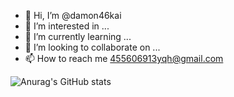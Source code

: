 - 👋 Hi, I’m @damon46kai
- 👀 I’m interested in ...
- 🌱 I’m currently learning ...
- 💞️ I’m looking to collaborate on ...
- 📫 How to reach me 455606913yqh@gmail.com

<!---
damon46kai/damon46kai is a ✨ special ✨ repository because its `README.md` (this file) appears on your GitHub profile.
You can click the Preview link to take a look at your changes.
--->
![Anurag's GitHub stats](https://github-readme-stats.vercel.app/api?username=damon46kai&show_icons=true&theme=radical)

